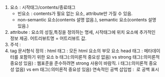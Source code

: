 1) 요소 : 시작태그/contents/종료태그 
	- 빈요소 : contents가 필요 없는 요소, attribute만 가질 수 있음.
	- non-semantic 요소(contents 설명 없음.), semantic 요소(contents 설명 있음.)
2) attribute : 요소의 성질,특징을 정의하는 명세, 시작태그에 위치 요소에 추가적인 정보 제공. 어트리뷰트명 = 어트리뷰트 값.
3) 주석 : <!--     -->
4) tag 
문서형식 정의 : <!DOCTYPE html>
html 태그 : 모든 html 요소의 부모 요소 <html> </html>
head 태그 : 메타데이터를 포함하기 위한 요소 
b 태그(:의미론적 중요성 없음) vs strong 태그(:의미론적 중요성 있음) : 웹표준을 준수하려면 strong 사용이 바람직.
i 태그(:의미론적 중요성 없음) vs em 태그(:의미론적 중요성 있음)
연속적인 공백 삽입법 : &nbsp;로 공백 표시